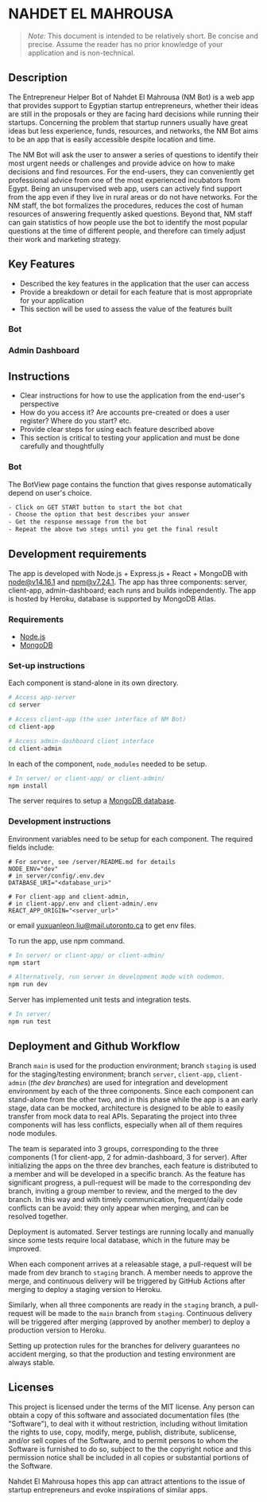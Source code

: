 # NAHDET EL MAHROUSA

> _Note:_ This document is intended to be relatively short. Be concise and precise. Assume the reader has no prior knowledge of your application and is non-technical. 

## Description

The Entrepreneur Helper Bot of Nahdet El Mahrousa (NM Bot) is a web app that provides support to Egyptian startup entrepreneurs, whether their ideas are still in the proposals or they are facing hard decisions while running their startups. Concerning the problem that startup runners usually have great ideas but less experience, funds, resources, and networks, the NM Bot aims to be an app that is easily accessible despite location and time.

The NM Bot will ask the user to answer a series of questions to identify their most urgent needs or challenges and provide advice on how to make decisions and find resources. For the end-users, they can conveniently get professional advice from one of the most experienced incubators from Egypt. Being an unsupervised web app, users can actively find support from the app even if they live in rural areas or do not have networks. For the NM staff, the bot formalizes the procedures, reduces the cost of human resources of answering frequently asked questions. Beyond that, NM staff can gain statistics of how people use the bot to identify the most popular questions at the time of different people, and therefore can timely adjust their work and marketing strategy.

## Key Features

* Described the key features in the application that the user can access
* Provide a breakdown or detail for each feature that is most appropriate for your application
* This section will be used to assess the value of the features built

### Bot

### Admin Dashboard

## Instructions

* Clear instructions for how to use the application from the end-user's perspective
* How do you access it? Are accounts pre-created or does a user register? Where do you start? etc. 
* Provide clear steps for using each feature described above
* This section is critical to testing your application and must be done carefully and thoughtfully

### Bot

The BotView page contains the function that gives response automatically depend on user's choice.

```sh
- Click on GET START button to start the bot chat
- Choose the option that best describes your answer
- Get the response message from the bot
- Repeat the above two steps until you get the final result
```

## Development requirements

The app is developed with Node.js + Express.js + React + MongoDB with node@v14.16.1 and npm@v7.24.1. The app has three components: server, client-app, admin-dashboard; each runs and builds independently. The app is hosted by Heroku, database is supported by MongoDB Atlas.

### Requirements

* [Node.js](https://nodejs.org/en/)
* [MongoDB](https://www.mongodb.com/)

### Set-up instructions

Each component is stand-alone in its own directory.

```sh
# Access app-server
cd server
```

```sh
# Access client-app (the user interface of NM Bot)
cd client-app
```

```sh
# Access admin-dashboard client interface
cd client-admin
```

In each of the component, `node_modules` needed to be setup.

```sh
# In server/ or client-app/ or client-admin/
npm install
```

The server requires to setup a [MongoDB database](https://cloud.mongodb.com/).

### Development instructions

Environment variables need to be setup for each component. The required fields include:

```shell
# For server, see /server/README.md for details
NODE_ENV="dev"
# in server/config/.env.dev
DATABASE_URI="<database_uri>"

# For client-app and client-admin,
# in client-app/.env and client-admin/.env
REACT_APP_ORIGIN="<server_url>"
```

or email yuxuanleon.liu@mail.utoronto.ca to get env files.

To run the app, use npm command.

```sh
# In server/ or client-app/ or client-admin/
npm start

# Alternatively, run server in development mode with nodemon.
npm run dev
```

Server has implemented unit tests and integration tests.

```sh
# In server/
npm run test
```

## Deployment and Github Workflow

Branch `main` is used for the production environment; branch `staging` is used for the staging/testing environment; branch `server`, `client-app`, `client-admin` (*the dev branches*) are used for integration and development environment by each of the three components. Since each component can stand-alone from the other two, and in this phase while the app is a an early stage, data can be mocked, architecture is designed to be able to easily transfer from mock data to real APIs. Separating the project into three components will has less conflicts, especially when all of them requires node modules.

The team is separated into 3 groups, corresponding to the three components (1 for client-app, 2 for admin-dashboard, 3 for server). After initializing the apps on the three dev branches, each feature is distributed to a member and will be developed in a specific branch. As the feature has significant progress, a pull-request will be made to the corresponding dev branch, inviting a group member to review, and the merged to the dev branch. In this way and with timely communication, frequent/daily code conflicts can be avoid: they only appear when merging, and can be resolved together.

Deployment is automated. Server testings are running locally and manually since some tests require local database, which in the future may be improved.

When each component arrives at a releasable stage, a pull-request will be made from dev branch to `staging` branch. A member needs to approve the merge, and continuous delivery will be triggered by GitHub Actions after merging to deploy a staging version to Heroku.

Similarly, when all three components are ready in the `staging` branch, a pull-request will be made to the `main` branch from `staging`. Continuous delivery will be triggered after merging (approved by another member) to deploy a production version to Heroku.

Setting up protection rules for the branches for delivery guarantees no accident merging, so that the production and testing environment are always stable.

## Licenses

This project is licensed under the terms of the MIT license. Any person can obtain a copy of this software and associated documentation files (the "Software"), to deal with it without restriction, including without limitation the rights to use, copy, modify, merge, publish, distribute, sublicense, and/or sell copies of the Software, and to permit persons to whom the Software is furnished to do so, subject to the the copyright notice and this permission notice shall be included in all copies or substantial portions of the Software.

Nahdet El Mahrousa hopes this app can attract attentions to the issue of startup entrepreneurs and evoke inspirations of similar apps.
